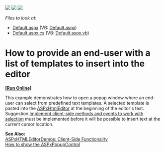 <!-- default badges list -->
![](https://img.shields.io/endpoint?url=https://codecentral.devexpress.com/api/v1/VersionRange/128545125/13.1.4%2B)
[![](https://img.shields.io/badge/Open_in_DevExpress_Support_Center-FF7200?style=flat-square&logo=DevExpress&logoColor=white)](https://supportcenter.devexpress.com/ticket/details/E1974)
[![](https://img.shields.io/badge/📖_How_to_use_DevExpress_Examples-e9f6fc?style=flat-square)](https://docs.devexpress.com/GeneralInformation/403183)
<!-- default badges end -->
<!-- default file list -->
*Files to look at*:

* [Default.aspx](./CS/InsertTemplateText/Default.aspx) (VB: [Default.aspx](./VB/InsertTemplateText/Default.aspx))
* [Default.aspx.cs](./CS/InsertTemplateText/Default.aspx.cs) (VB: [Default.aspx.vb](./VB/InsertTemplateText/Default.aspx.vb))
<!-- default file list end -->
# How to provide an end-user with a list of templates to insert into the editor
<!-- run online -->
**[[Run Online]](https://codecentral.devexpress.com/e1974/)**
<!-- run online end -->


<p>This example demonstrates how to open a popup window where an end-user can select from predefined text templates. A selected template is pasted into the <a href="http://documentation.devexpress.com/#AspNet/clsDevExpressWebASPxHtmlEditorASPxHtmlEditortopic">ASPxHtmlEditor</a> at the beginning of the editor's text. Suggestion <a href="https://www.devexpress.com/Support/Center/p/S33787">Implement client-side methods and events to work with selection</a> must be implemented before it will be possible to insert text at the current cursor location.</p><p><strong>See Also:</strong><br />
<a href="http://demos.devexpress.com/ASPxHTMLEditorDemos/Features/ClientSideAPI.aspx">ASPxHTMLEditorDemos: Client-Side Functionality</a><br />
<a href="https://www.devexpress.com/Support/Center/p/E55">How to show the ASPxPopupControl</a></p>

<br/>


